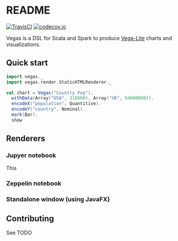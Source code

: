 # README
[![TravisCI](https://travis-ci.org/aishfenton/Vegas.svg?branch=master)](https://travis-ci.org/aishfenton/Vegas)
[![codecov.io](https://codecov.io/github/aishfenton/Vegas/coverage.svg?branch=master)](https://codecov.io/github/aishfenton/Vegas?branch=master)

Vegas is a DSL for Scala and Spark to produce [Vega-Lite](https://vega.github.io/vega-lite/) charts and visualizations.

## Quick start

```scala
import vegas._
import vegas.render.StaticHTMLRenderer._

val chart = Vegas("Country Pop").
  withData(Array("USA", 318000), Array("UK", 64000000)).
  encodeX("population", Quantitive).
  encodeY("country", Nominal).
  mark(Bar).
  show
```

## Renderers

### Jupyer notebook

This 

### Zeppelin notebook

### Standalone window (using JavaFX)


## Contributing

See TODO







